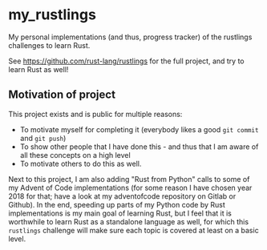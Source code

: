# my_rustlings
My personal implementations (and thus, progress tracker) of the rustlings challenges to learn Rust.

See https://github.com/rust-lang/rustlings for the full project, and try to learn Rust as well!

## Motivation of project
This project exists and is public for multiple reasons:
- To motivate myself for completing it (everybody likes a good `git commit` and `git push`)
- To show other people that I have done this - and thus that I am aware of all these concepts on a high level
- To motivate others to do this as well.

Next to this project, I am also adding "Rust from Python" calls to some of my Advent of Code implementations (for some
reason I have chosen year 2018 for that; have a look at my adventofcode repository on Gitlab or Github). In the end, 
speeding up parts of my Python code by Rust implementations is my main goal of learning Rust, but I feel that it is 
worthwhile to learn Rust as a standalone language as well, for which this `rustlings` challenge will make sure each
topic is covered at least on a basic level.
